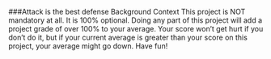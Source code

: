 ###Attack is the best defense
Background Context
This project is NOT mandatory at all. It is 100% optional. Doing any part of this 
project will add a project grade of over 100% to your average. Your score won’t get hurt if
 you don’t do it, but if your current average is greater than your score on this project, your average might go down. Have fun!
